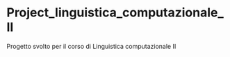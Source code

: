 # Project_linguistica_computazionale_II
Progetto svolto per il corso di Linguistica computazionale II
